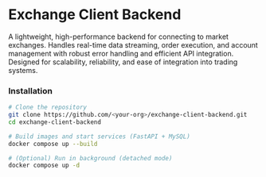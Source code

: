 # Exchange Client Backend 

A lightweight, high-performance backend for connecting to market exchanges. Handles real-time data streaming, order execution, and account management with robust error handling and efficient API integration. Designed for scalability, reliability, and ease of integration into trading systems.

### Installation

```bash
# Clone the repository
git clone https://github.com/<your-org>/exchange-client-backend.git
cd exchange-client-backend

# Build images and start services (FastAPI + MySQL)
docker compose up --build

# (Optional) Run in background (detached mode)
docker compose up -d
```